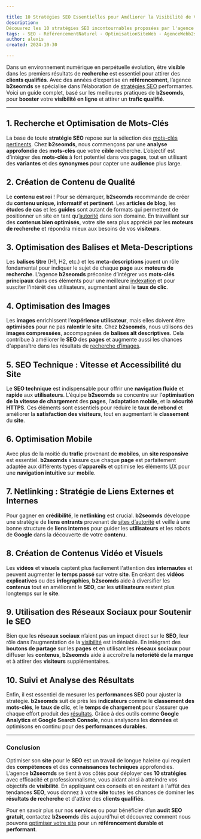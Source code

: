 ```yaml
---

title: 10 Stratégies SEO Essentielles pour Améliorer la Visibilité de Votre Site Web avec b2seomds
description:
Découvrez les 10 stratégies SEO incontournables proposées par l'agence web b2seomds pour booster la visibilité de votre site et attirer un trafic qualifié. De l'optimisation des mots-clés à la vitesse de chargement, en passant par le netlinking et les balises, chaque technique est expliquée pour vous aider à améliorer votre positionnement dans les moteurs de recherche.
tags: - SEO - RéférencementNaturel - OptimisationSiteWeb - AgenceWebb2seomds - StratégieSEO
author: alexis
created: 2024-10-30 

---
```


Dans un environnement numérique en perpétuelle évolution, être **visible** dans les premiers résultats de **recherche** est essentiel pour attirer des **clients qualifiés**. Avec des années d’expertise en **référencement**, l’agence **b2seomds** se spécialise dans l’élaboration de [stratégies SEO](https://www.searchenginejournal.com/) performantes. Voici un guide complet, basé sur les meilleures pratiques de **b2seomds**, pour **booster** votre **visibilité en ligne** et attirer un **trafic qualifié**.

---

## 1. Recherche et Optimisation de Mots-Clés

La base de toute **stratégie SEO** repose sur la sélection des [mots-clés pertinents](https://ahrefs.com/blog/keyword-research/). Chez **b2seomds**, nous commençons par une **analyse approfondie** des **mots-clés** que votre **cible** recherche. L’objectif est d’intégrer des **mots-clés** à fort potentiel dans vos **pages**, tout en utilisant des **variantes** et des **synonymes** pour capter une **audience** plus large.

## 2. Création de Contenu de Qualité

Le **contenu est roi** ! Pour se démarquer, **b2seomds** recommande de créer du **contenu unique, informatif et pertinent**. Les **articles de blog**, les **études de cas** et les **guides** sont autant de formats qui permettent de positionner un site en tant qu’[autorité](https://moz.com/beginners-guide-to-seo) dans son domaine. En travaillant sur des **contenus bien optimisés**, votre site sera plus apprécié par les **moteurs de recherche** et répondra mieux aux besoins de vos **visiteurs**.

## 3. Optimisation des Balises et Meta-Descriptions

Les **balises titre** (H1, H2, etc.) et les **meta-descriptions** jouent un rôle fondamental pour indiquer le sujet de chaque **page** aux **moteurs de recherche**. L’agence **b2seomds** préconise d’intégrer vos **mots-clés principaux** dans ces éléments pour une meilleure [indexation](https://developers.google.com/search/docs) et pour susciter l'intérêt des utilisateurs, augmentant ainsi le **taux de clic**.

## 4. Optimisation des Images

Les **images** enrichissent l’**expérience utilisateur**, mais elles doivent être **optimisées** pour ne pas **ralentir le site**. Chez **b2seomds**, nous utilisons des **images compressées**, accompagnées de **balises alt descriptives**. Cela contribue à améliorer le **SEO** des **pages** et augmente aussi les chances d'apparaître dans les résultats de [recherche d’images](https://www.hubspot.com/marketing-statistics).

## 5. SEO Technique : Vitesse et Accessibilité du Site

Le **SEO technique** est indispensable pour offrir une **navigation fluide** et **rapide** aux **utilisateurs**. L’équipe **b2seomds** se concentre sur l’**optimisation de la vitesse de chargement** des **pages**, l’**adaptation mobile**, et la **sécurité HTTPS**. Ces éléments sont essentiels pour réduire le **taux de rebond** et améliorer la **satisfaction des visiteurs**, tout en augmentant le **classement** du **site**.

## 6. Optimisation Mobile

Avec plus de la moitié du **trafic** provenant de **mobiles**, un **site responsive** est essentiel. **b2seomds** s’assure que chaque **page** est parfaitement adaptée aux différents types d’**appareils** et optimise les éléments [UX](https://uxdesign.cc/) pour une **navigation intuitive** sur **mobile**.

## 7. Netlinking : Stratégie de Liens Externes et Internes

Pour gagner en **crédibilité**, le **netlinking** est crucial. **b2seomds** développe une stratégie de **liens entrants** provenant de [sites d’autorité](https://backlinko.com/) et veille à une bonne structure de **liens internes** pour guider les **utilisateurs** et les robots de **Google** dans la découverte de votre **contenu**.

## 8. Création de Contenus Vidéo et Visuels

Les **vidéos** et **visuels** captent plus facilement l'attention des **internautes** et peuvent augmenter le **temps passé** sur votre **site**. En créant des **vidéos explicatives** ou des **infographies**, **b2seomds** aide à diversifier les **contenus** tout en améliorant le **SEO**, car les **utilisateurs** restent plus longtemps sur le **site**.

## 9. Utilisation des Réseaux Sociaux pour Soutenir le SEO

Bien que les **réseaux sociaux** n’aient pas un impact direct sur le **SEO**, leur rôle dans l’augmentation de la [visibilité](https://www.wordstream.com/) est indéniable. En intégrant des **boutons de partage** sur les **pages** et en utilisant les **réseaux sociaux** pour diffuser les **contenus**, **b2seomds** aide à accroître la **notoriété de la marque** et à attirer des **visiteurs** supplémentaires.

## 10. Suivi et Analyse des Résultats

Enfin, il est essentiel de mesurer les **performances SEO** pour ajuster la stratégie. **b2seomds** suit de près les **indicateurs** comme le **classement des mots-clés**, le **taux de clic**, et le **temps de chargement** pour s’assurer que chaque effort produit des [résultats](https://analytics.google.com/analytics/web/). Grâce à des outils comme **Google Analytics** et **Google Search Console**, nous analysons les **données** et optimisons en continu pour des **performances durables**.

---

### Conclusion

Optimiser son **site** pour le **SEO** est un travail de longue haleine qui requiert des **compétences** et des **connaissances techniques** approfondies. L’agence **b2seomds** se tient à vos côtés pour déployer ces **10 stratégies** avec efficacité et professionnalisme, vous aidant ainsi à atteindre vos objectifs de **visibilité**. En appliquant ces conseils et en restant à l'affût des tendances **SEO**, vous donnez à votre **site** toutes les chances de dominer les **résultats de recherche** et d'attirer des **clients qualifiés**.

Pour en savoir plus sur nos **services** ou pour bénéficier d’un **audit SEO gratuit**, contactez **b2seomds** dès aujourd'hui et découvrez comment nous pouvons [optimiser votre site](https://www.brightedge.com/) pour un **référencement durable et performant**.
